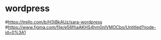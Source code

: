 # wordpress

#https://trello.com/b/H3jBkAUz/sara-wordpress
#https://www.figma.com/file/e56fhaAKHS4hm0nIVMOCbo/Untitled?node-id=0%3A1
